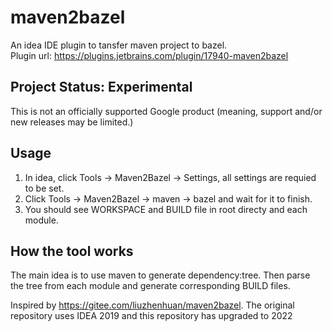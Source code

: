 # maven2bazel
An idea IDE plugin to tansfer maven project to bazel.  
Plugin url: https://plugins.jetbrains.com/plugin/17940-maven2bazel

## Project Status: Experimental  
This is not an officially supported Google product (meaning, support and/or new releases may be limited.)

## Usage
1. In idea, click Tools -> Maven2Bazel -> Settings, all settings are requied to be set.
2. Click Tools -> Maven2Bazel -> maven -> bazel and wait for it to finish.
3. You should see WORKSPACE and BUILD file in root directy and each module.

## How the tool works
The main idea is to use maven to generate dependency:tree.
Then parse the tree from each module and generate corresponding BUILD files.

Inspired by https://gitee.com/liuzhenhuan/maven2bazel. The original repository uses IDEA 2019 and this repository has upgraded to 2022
